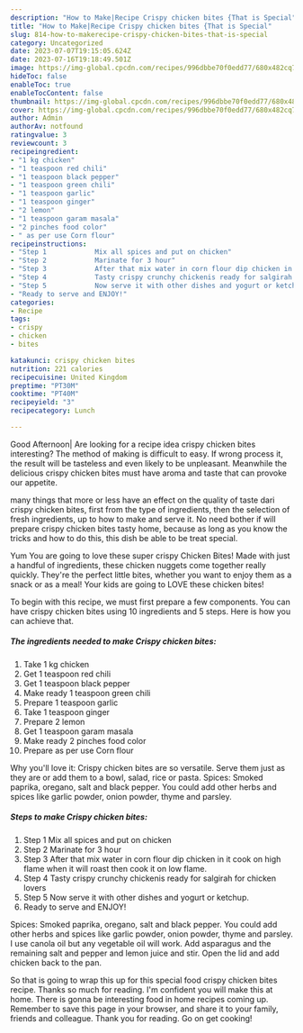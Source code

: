 ```yaml
---
description: "How to Make|Recipe Crispy chicken bites {That is Special"
title: "How to Make|Recipe Crispy chicken bites {That is Special"
slug: 814-how-to-makerecipe-crispy-chicken-bites-that-is-special
category: Uncategorized
date: 2023-07-07T19:15:05.624Z
date: 2023-07-16T19:18:49.501Z
image: https://img-global.cpcdn.com/recipes/996dbbe70f0edd77/680x482cq70/crispy-chicken-bites-recipe-main-photo.jpg
hideToc: false
enableToc: true
enableTocContent: false
thumbnail: https://img-global.cpcdn.com/recipes/996dbbe70f0edd77/680x482cq70/crispy-chicken-bites-recipe-main-photo.jpg
cover: https://img-global.cpcdn.com/recipes/996dbbe70f0edd77/680x482cq70/crispy-chicken-bites-recipe-main-photo.jpg
author: Admin
authorAv: notfound
ratingvalue: 3
reviewcount: 3
recipeingredient:
- "1 kg chicken"
- "1 teaspoon red chili"
- "1 teaspoon black pepper"
- "1 teaspoon green chili"
- "1 teaspoon garlic"
- "1 teaspoon ginger"
- "2 lemon"
- "1 teaspoon garam masala"
- "2 pinches food color"
- " as per use Corn flour"
recipeinstructions:
- "Step 1            Mix all spices and put on chicken"
- "Step 2            Marinate for 3 hour"
- "Step 3            After that mix water in corn flour dip chicken in it cook on high flame when it will roast then cook it on low flame."
- "Step 4            Tasty crispy crunchy chickenis ready for salgirah for chicken lovers"
- "Step 5            Now serve it with other dishes and yogurt or ketchup."
- "Ready to serve and ENJOY!"
categories:
- Recipe
tags:
- crispy
- chicken
- bites

katakunci: crispy chicken bites 
nutrition: 221 calories
recipecuisine: United Kingdom
preptime: "PT30M"
cooktime: "PT40M"
recipeyield: "3"
recipecategory: Lunch

---
```



Good Afternoon| Are looking for a recipe idea crispy chicken bites interesting? The method of making is difficult to easy. If wrong process it, the result will be tasteless and even likely to be unpleasant. Meanwhile the delicious crispy chicken bites must have aroma and taste that can provoke our appetite.






many things that more or less have an effect on the quality of taste dari crispy chicken bites, first from the type of ingredients, then the selection of fresh ingredients, up to how to make and serve it. No need bother if will prepare crispy chicken bites tasty home, because as long as you know the tricks and how to do this, this dish be able to be treat  special.


Yum You are going to love these super crispy Chicken Bites! Made with just a handful of ingredients, these chicken nuggets come together really quickly. They&#39;re the perfect little bites, whether you want to enjoy them as a snack or as a meal! Your kids are going to LOVE these chicken bites!


To begin with this recipe, we must first prepare a few components. You can have crispy chicken bites using 10 ingredients and 5 steps. Here is how you can achieve that.

<!--inarticleads1-->

##### The ingredients needed to make Crispy chicken bites:

1. Take 1 kg chicken
1. Get 1 teaspoon red chili
1. Get 1 teaspoon black pepper
1. Make ready 1 teaspoon green chili
1. Prepare 1 teaspoon garlic
1. Take 1 teaspoon ginger
1. Prepare 2 lemon
1. Get 1 teaspoon garam masala
1. Make ready 2 pinches food color
1. Prepare  as per use Corn flour


Why you&#39;ll love it: Crispy chicken bites are so versatile. Serve them just as they are or add them to a bowl, salad, rice or pasta. Spices: Smoked paprika, oregano, salt and black pepper. You could add other herbs and spices like garlic powder, onion powder, thyme and parsley. 

<!--inarticleads2-->

##### Steps to make Crispy chicken bites:

1. Step 1            Mix all spices and put on chicken
1. Step 2            Marinate for 3 hour
1. Step 3            After that mix water in corn flour dip chicken in it cook on high flame when it will roast then cook it on low flame.
1. Step 4            Tasty crispy crunchy chickenis ready for salgirah for chicken lovers
1. Step 5            Now serve it with other dishes and yogurt or ketchup.
1. Ready to serve and ENJOY!

Spices: Smoked paprika, oregano, salt and black pepper. You could add other herbs and spices like garlic powder, onion powder, thyme and parsley. I use canola oil but any vegetable oil will work. Add asparagus and the remaining salt and pepper and lemon juice and stir. Open the lid and add chicken back to the pan. 

So that is going to wrap this up for this special food crispy chicken bites recipe. Thanks so much for reading. I'm confident you will make this at home. There is gonna be interesting food in home recipes coming up. Remember to save this page in your browser, and share it to your family, friends and colleague. Thank you for reading. Go on get cooking!
